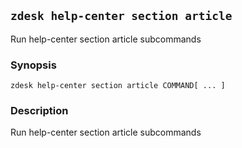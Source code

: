 ## `zdesk help-center section article`

Run help-center section article subcommands

### Synopsis

    zdesk help-center section article COMMAND[ ... ]

### Description

Run help-center section article subcommands

